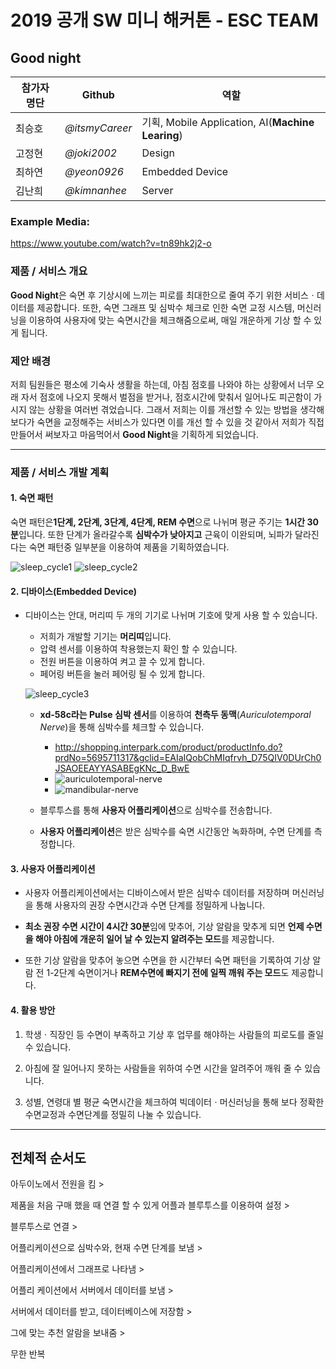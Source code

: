 # 2019 공개 SW 미니 해커톤 - ESC TEAM

## Good night

| 참가자 명단 | Github         | 역할                                              |
| ----------- | -------------- | ------------------------------------------------- |
| 최승호      | *@itsmyCareer* | 기획, Mobile Application, AI(**Machine Learing**) |
| 고정현      | *@joki2002*    | Design                                            |
| 최하연      | *@yeon0926*    | Embedded Device                                   |
| 김난희      | *@kimnanhee*   | Server                                            |



### Example Media:

 https://www.youtube.com/watch?v=tn89hk2j2-o 



### 제품 / 서비스 개요

**Good Night**은 숙면 후 기상시에 느끼는 피로를 최대한으로 줄여 주기 위한 서비스ㆍ데이터를 제공합니다. 또한, 숙면 그래프 및 심박수 체크로 인한 숙면 교정 시스템, 머신러닝을 이용하여 사용자에 맞는 숙면시간을 체크해줌으로써, 매일 개운하게 기상 할 수 있게 됩니다.



### 제안 배경

저희 팀원들은 평소에 기숙사 생활을 하는데, 아침 점호를 나와야 하는 상황에서 너무 오래 자서 점호에 나오지 못해서 벌점을 받거나, 점호시간에 맞춰서 일어나도 피곤함이 가시지 않는 상황을 여러번 겪었습니다. 그래서 저희는 이를 개선할 수 있는 방법을 생각해 보다가 숙면을 교정해주는 서비스가 있다면 이를 개선 할 수 있을 것 같아서 저희가 직접 만들어서 써보자고 마음먹어서 **Good Night**을 기획하게 되었습니다.

---

### 제품 / 서비스 개발 계획

#### 1. 숙면 패턴

숙면 패턴은**1단계, 2단계, 3단계, 4단계, REM 수면**으로 나뉘며 평균 주기는 **1시간 30분**입니다. 또한 단계가 올라갈수록 **심박수가 낮아지고** 근육이 이완되며, 뇌파가 달라진다는 숙면 패턴중 일부분을 이용하여 제품을 기획하였습니다.

![sleep_cycle1](https://user-images.githubusercontent.com/57393031/69495313-01f24b80-0f09-11ea-9c75-0d721e82c1e3.png)
![sleep_cycle2](https://user-images.githubusercontent.com/57393031/69495314-03bc0f00-0f09-11ea-8ea7-949127d3aabe.jpg)

#### 2. 디바이스(Embedded Device)

- 디바이스는 안대, 머리띠 두 개의 기기로 나뉘며 기호에 맞게 사용 할 수 있습니다.

  - 저희가 개발할 기기는 **머리띠**입니다.
  - 압력 센서를 이용하여 착용했는지 확인 할 수 있습니다.
  - 전원 버튼을 이용하여 켜고 끌 수 있게 합니다.
  - 페어링 버튼을 눌러 페어링 될 수 있게 합니다.

  
  ![sleep_cycle3](https://user-images.githubusercontent.com/57393031/69495318-0c144a00-0f09-11ea-877b-de7df4d21769.png)



  - **xd-58c라는 Pulse 심박 센서**를 이용하여 **천측두 동맥**(*Auriculotemporal Nerve*)을 통해 심박수를 체크할 수 있습니다.
    -  http://shopping.interpark.com/product/productInfo.do?prdNo=5695711317&gclid=EAIaIQobChMIqfrvh_D75QIV0DUrCh0JSAOEEAYYASABEgKNc_D_BwE 
    - ![auriculotemporal-nerve](https://user-images.githubusercontent.com/57393031/69495323-1c2c2980-0f09-11ea-9c5e-092ee60a55dd.png)
    - ![mandibular-nerve](https://user-images.githubusercontent.com/57393031/69495328-2b12dc00-0f09-11ea-982b-bff63e6537a4.png)


  - 블루투스를 통해 **사용자 어플리케이션**으로 심박수를 전송합니다.
  - **사용자 어플리케이션**은 받은 심박수를 숙면 시간동안 녹화하며, 수면 단계를 측정합니다.

#### 3. 사용자 어플리케이션

- 사용자 어플리케이션에서는 디바이스에서 받은 심박수 데이터를 저장하며 머신러닝을 통해 사용자의 권장 수면시간과 수면 단계를 정밀하게 나눕니다.

- **최소 권장 수면 시간이 4시간 30분**임에 맞추어, 기상 알람을 맞추게 되면 **언제 수면을 해야 아침에 개운히 일어 날 수 있는지 알려주는 모드**를 제공합니다.

- 또한 기상 알람을 맞추어 놓으면 수면을 한 시간부터 숙면 패턴을 기록하여 기상 알람 전 1-2단계 숙면이거나 **REM수면에 빠지기 전에 일찍 깨워 주는 모드**도 제공합니다.

#### 4. 활용 방안

1. 학생ㆍ직장인 등 수면이 부족하고 기상 후 업무를 해야하는 사람들의 피로도를 줄일 수 있습니다.

2. 아침에 잘 일어나지 못하는 사람들을 위하여 수면 시간을 알려주어 깨워 줄 수 있습니다.

3. 성별, 연령대 별 평균 숙면시간을 체크하여 빅데이터ㆍ머신러닝을 통해 보다 정확한 수면교정과 수면단계를 정밀히 나눌 수 있습니다.

---

## 전체적 순서도

아두이노에서 전원을 킴 > 

제품을 처음 구매 했을 때 연결 할 수 있게 어플과 블루투스를 이용하여 설정 > 

 블루투스로 연결 > 

어플리케이션으로 심박수와, 현재 수면 단계를 보냄 > 

어플리케이션에서 그래프로 나타냄 >

어플리 케이션에서 서버에서 데이터를 보냄 >

서버에서 데이터를 받고, 데이터베이스에 저장함 >

그에 맞는 추천 알람을 보내줌 >

무한 반복 



